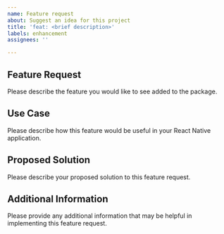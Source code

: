 ```yaml
---
name: Feature request
about: Suggest an idea for this project
title: 'feat: <brief description>'
labels: enhancement
assignees: ''

---
```


## Feature Request

Please describe the feature you would like to see added to the package.

## Use Case

Please describe how this feature would be useful in your React Native application.

## Proposed Solution

Please describe your proposed solution to this feature request.

## Additional Information

Please provide any additional information that may be helpful in implementing this feature request.
